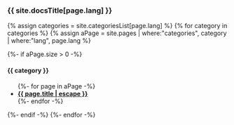 ### {{ site.docsTitle[page.lang] }}

{% assign categories = site.categoriesList[page.lang] %}
{% for category in categories %}
{% assign aPage = site.pages | where:"categories", category | where:"lang", page.lang %}

{%- if aPage.size > 0 -%}

#### {{ category }}

<ul>
  {%- for page in aPage -%}
    <li>
      <strong>
        <a href="{{ page.url | relative_url }}">
          {{ page.title | escape }}
        </a>
      </strong>
    </li>
  {%- endfor -%}
</ul>

{%- endif -%}
{%- endfor -%}
